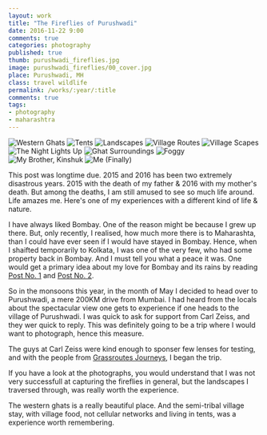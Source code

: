 ```yaml
---
layout: work
title: "The Fireflies of Purushwadi"
date: 2016-11-22 9:00
comments: true
categories: photography
published: true
thumb: purushwadi_fireflies.jpg
image: purushwadi_fireflies/00_cover.jpg
place: Purushwadi, MH
class: travel wildlife
permalink: /works/:year/:title
comments: true
tags:
- photography
- maharashtra
---
```


<p>
  <div class="fotorama" data-keyboard="true" data-arrows="true" data-click="true" data-swipe="true" data-autoplay="true" data-loop="true" data-allowfullscreen="native">
      <img src="/images/works/purushwadi_fireflies/p.000.jpg" alt="Western Ghats" data-caption="Western Ghats">
      <img src="/images/works/purushwadi_fireflies/p.001.jpg" alt="Tents" data-caption="Tents">
      <img src="/images/works/purushwadi_fireflies/p.007.jpg" alt="Landscapes" data-caption="Landscapes">
      <img src="/images/works/purushwadi_fireflies/p.009.jpg" alt="Village Routes" data-caption="Village Routes">
      <img src="/images/works/purushwadi_fireflies/p.010.jpg" alt="Village Scapes" data-caption="Village Scapes">
      <img src="/images/works/purushwadi_fireflies/p.014.jpg" alt="The Night Lights Up" data-caption="The Night Lights Up">
      <img src="/images/works/purushwadi_fireflies/p.011.jpg" alt="Ghat Surroundings" data-caption="Ghat Surroundings">
      <img src="/images/works/purushwadi_fireflies/p.013.jpg" alt="Foggy" data-caption="Foggy">
      <img src="/images/works/purushwadi_fireflies/p.006.jpg" alt="My Brother, Kinshuk" data-caption="My Brother, Kinshuk">
      <img src="/images/works/purushwadi_fireflies/p.000.a.jpg" alt="Me (Finally)" data-caption="Me (Finally)">
  </div>
</p>

This post was longtime due. 2015 and 2016 has been two extremely disastrous years. 2015 with the death of my father & 2016 with my mother's death. But among the deaths, I am still amused to see so much life around. Life amazes me. Here's one of my experiences with a different kind of life & nature. 

I have always liked Bombay. One of the reason might be because I grew up there. But, only recently, I realised, how much more there is to Maharashta, than I could have ever seen if I would have stayed in Bombay. Hence, when I shaifted temporarily to Kolkata, I was one of the very few, who had some property back in Bombay. And I must tell you what a peace it was. One would get a primary idea about my love for Bombay and its rains by reading [Post No. 1](http://kalam.upamanyu.in/writings/rains/) and [Post No. 2](http://kalam.upamanyu.in/writings/washed-away-2/).

So in the monsoons this year, in the month of May I decided to head over to Purushwadi, a mere 200KM drive from Mumbai. I had heard from the locals about the spectacular view one gets to experience if one heads to the village of Purushwadi. I was quick to ask for support from Carl Zeiss, and they wer quick to reply. This was definitely going to be a trip where I would want to photograph, hence this measure.

The guys at Carl Zeiss were kind enough to sponser few lenses for testing, and with the people from [Grassroutes Journeys](http://www.grassroutes.co.in/), I began the trip.

If you have a look at the photographs, you would understand that I was not very successfull at capturing the fireflies in general, but the landscapes I traversed through, was really worth the experience.

The western ghats is a really beautiful place. And the semi-tribal village stay, with village food, not cellular networks and living in tents, was a experience worth remembering.